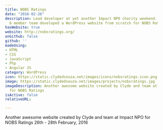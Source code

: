 ```yaml
---
title: NOBS Ratings
date: "2016-02-26"
description: Lead developer at yet another Impact NPO charity weekend. This time our
  6 member team developed a WordPress website from scratch for NOBS Ratings NZ.
hasWebsite: true
website: http://nobsratings.org/
onGithub: false
github: ''
madeUsing:
- HTML
- CSS
- JavaScript
- Php
- Angular JS
category: WordPress
icon: https://static.clydedsouza.net/images/icons/nobsratings-icon.png
image: https://static.clydedsouza.net/images/projects/nobsratings.jpg
imageDescription: Another awesome website created by Clyde and team at Impact NPO
  for NOBS Ratings
isActive: false
relativeURL: 

---
```


Another awesome website created by Clyde and team at Impact NPO for NOBS Ratings 26th - 28th February, 2016

